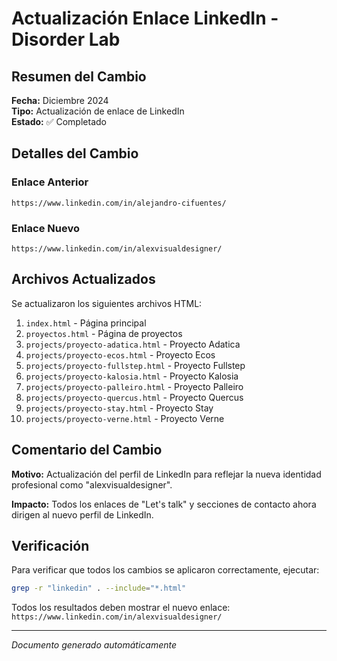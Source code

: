# Actualización Enlace LinkedIn - Disorder Lab

## Resumen del Cambio

**Fecha:** Diciembre 2024  
**Tipo:** Actualización de enlace de LinkedIn  
**Estado:** ✅ Completado

## Detalles del Cambio

### Enlace Anterior
```
https://www.linkedin.com/in/alejandro-cifuentes/
```

### Enlace Nuevo
```
https://www.linkedin.com/in/alexvisualdesigner/
```

## Archivos Actualizados

Se actualizaron los siguientes archivos HTML:

1. `index.html` - Página principal
2. `proyectos.html` - Página de proyectos
3. `projects/proyecto-adatica.html` - Proyecto Adatica
4. `projects/proyecto-ecos.html` - Proyecto Ecos
5. `projects/proyecto-fullstep.html` - Proyecto Fullstep
6. `projects/proyecto-kalosia.html` - Proyecto Kalosia
7. `projects/proyecto-palleiro.html` - Proyecto Palleiro
8. `projects/proyecto-quercus.html` - Proyecto Quercus
9. `projects/proyecto-stay.html` - Proyecto Stay
10. `projects/proyecto-verne.html` - Proyecto Verne

## Comentario del Cambio

**Motivo:** Actualización del perfil de LinkedIn para reflejar la nueva identidad profesional como "alexvisualdesigner".

**Impacto:** Todos los enlaces de "Let's talk" y secciones de contacto ahora dirigen al nuevo perfil de LinkedIn.

## Verificación

Para verificar que todos los cambios se aplicaron correctamente, ejecutar:
```bash
grep -r "linkedin" . --include="*.html"
```

Todos los resultados deben mostrar el nuevo enlace: `https://www.linkedin.com/in/alexvisualdesigner/`

---
*Documento generado automáticamente*
